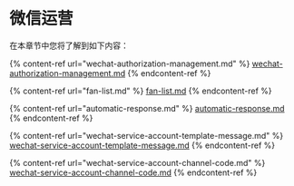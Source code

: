 # 微信运营

在本章节中您将了解到如下内容：

{% content-ref url="wechat-authorization-management.md" %}
[wechat-authorization-management.md](wechat-authorization-management.md)
{% endcontent-ref %}

{% content-ref url="fan-list.md" %}
[fan-list.md](fan-list.md)
{% endcontent-ref %}

{% content-ref url="automatic-response.md" %}
[automatic-response.md](automatic-response.md)
{% endcontent-ref %}

{% content-ref url="wechat-service-account-template-message.md" %}
[wechat-service-account-template-message.md](wechat-service-account-template-message.md)
{% endcontent-ref %}

{% content-ref url="wechat-service-account-channel-code.md" %}
[wechat-service-account-channel-code.md](wechat-service-account-channel-code.md)
{% endcontent-ref %}
